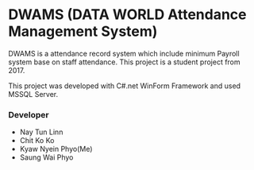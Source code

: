 # DWAMS (DATA WORLD Attendance Management System)

DWAMS is a attendance record system which include minimum Payroll system base on staff attendance.
This project is a student project from 2017.

This project was developed with C#.net WinForm Framework and used MSSQL Server.

### Developer
  - Nay Tun Linn
  - Chit Ko Ko
  - Kyaw Nyein Phyo(Me)
  - Saung Wai Phyo